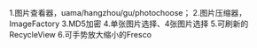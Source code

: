 1.图片查看器，uama/hangzhou/gu/photochoose；
2.图片压缩器，ImageFactory
3.MD5加密
4.单张图片选择、4张图片选择
5.可刷新的RecycleView
6.可手势放大缩小的Fresco
